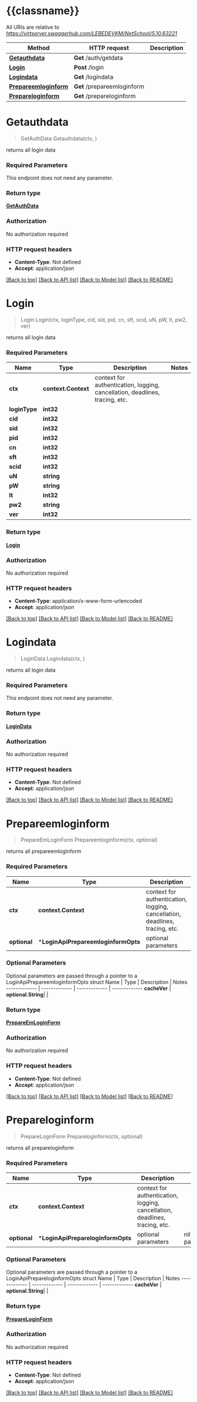 # {{classname}}

All URIs are relative to *https://virtserver.swaggerhub.com/LEBEDEVKM/NetSchool/5.10.63221*

Method | HTTP request | Description
------------- | ------------- | -------------
[**Getauthdata**](LoginApi.md#Getauthdata) | **Get** /auth/getdata | 
[**Login**](LoginApi.md#Login) | **Post** /login | 
[**Logindata**](LoginApi.md#Logindata) | **Get** /logindata | 
[**Prepareemloginform**](LoginApi.md#Prepareemloginform) | **Get** /prepareemloginform | 
[**Prepareloginform**](LoginApi.md#Prepareloginform) | **Get** /prepareloginform | 

# **Getauthdata**
> GetAuthData Getauthdata(ctx, )


returns all login data

### Required Parameters
This endpoint does not need any parameter.

### Return type

[**GetAuthData**](GetAuthData.md)

### Authorization

No authorization required

### HTTP request headers

 - **Content-Type**: Not defined
 - **Accept**: application/json

[[Back to top]](#) [[Back to API list]](../README.md#documentation-for-api-endpoints) [[Back to Model list]](../README.md#documentation-for-models) [[Back to README]](../README.md)

# **Login**
> Login Login(ctx, loginType, cid, sid, pid, cn, sft, scid, uN, pW, lt, pw2, ver)


returns all login data

### Required Parameters

Name | Type | Description  | Notes
------------- | ------------- | ------------- | -------------
 **ctx** | **context.Context** | context for authentication, logging, cancellation, deadlines, tracing, etc.
  **loginType** | **int32**|  | 
  **cid** | **int32**|  | 
  **sid** | **int32**|  | 
  **pid** | **int32**|  | 
  **cn** | **int32**|  | 
  **sft** | **int32**|  | 
  **scid** | **int32**|  | 
  **uN** | **string**|  | 
  **pW** | **string**|  | 
  **lt** | **int32**|  | 
  **pw2** | **string**|  | 
  **ver** | **int32**|  | 

### Return type

[**Login**](Login.md)

### Authorization

No authorization required

### HTTP request headers

 - **Content-Type**: application/x-www-form-urlencoded
 - **Accept**: application/json

[[Back to top]](#) [[Back to API list]](../README.md#documentation-for-api-endpoints) [[Back to Model list]](../README.md#documentation-for-models) [[Back to README]](../README.md)

# **Logindata**
> LoginData Logindata(ctx, )


returns all login data

### Required Parameters
This endpoint does not need any parameter.

### Return type

[**LoginData**](LoginData.md)

### Authorization

No authorization required

### HTTP request headers

 - **Content-Type**: Not defined
 - **Accept**: application/json

[[Back to top]](#) [[Back to API list]](../README.md#documentation-for-api-endpoints) [[Back to Model list]](../README.md#documentation-for-models) [[Back to README]](../README.md)

# **Prepareemloginform**
> PrepareEmLoginForm Prepareemloginform(ctx, optional)


returns all prepareemloginform

### Required Parameters

Name | Type | Description  | Notes
------------- | ------------- | ------------- | -------------
 **ctx** | **context.Context** | context for authentication, logging, cancellation, deadlines, tracing, etc.
 **optional** | ***LoginApiPrepareemloginformOpts** | optional parameters | nil if no parameters

### Optional Parameters
Optional parameters are passed through a pointer to a LoginApiPrepareemloginformOpts struct
Name | Type | Description  | Notes
------------- | ------------- | ------------- | -------------
 **cacheVer** | **optional.String**|  | 

### Return type

[**PrepareEmLoginForm**](PrepareEmLoginForm.md)

### Authorization

No authorization required

### HTTP request headers

 - **Content-Type**: Not defined
 - **Accept**: application/json

[[Back to top]](#) [[Back to API list]](../README.md#documentation-for-api-endpoints) [[Back to Model list]](../README.md#documentation-for-models) [[Back to README]](../README.md)

# **Prepareloginform**
> PrepareLoginForm Prepareloginform(ctx, optional)


returns all prepareloginform

### Required Parameters

Name | Type | Description  | Notes
------------- | ------------- | ------------- | -------------
 **ctx** | **context.Context** | context for authentication, logging, cancellation, deadlines, tracing, etc.
 **optional** | ***LoginApiPrepareloginformOpts** | optional parameters | nil if no parameters

### Optional Parameters
Optional parameters are passed through a pointer to a LoginApiPrepareloginformOpts struct
Name | Type | Description  | Notes
------------- | ------------- | ------------- | -------------
 **cacheVer** | **optional.String**|  | 

### Return type

[**PrepareLoginForm**](PrepareLoginForm.md)

### Authorization

No authorization required

### HTTP request headers

 - **Content-Type**: Not defined
 - **Accept**: application/json

[[Back to top]](#) [[Back to API list]](../README.md#documentation-for-api-endpoints) [[Back to Model list]](../README.md#documentation-for-models) [[Back to README]](../README.md)


